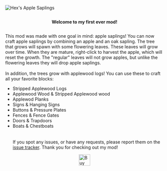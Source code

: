 ![Hex's Apple Saplings](https://github.com/hexagonelle/.cdn/blob/main/applesaplings/titleTest3.png)

<div
    style=
        "display: flex;
        flex-direction: row;
        align-items: center;
        justify-content: center;"
>
<p><strong>Welcome to my first ever mod!</strong></p>
</div>


This mod was made with one goal in mind: apple saplings! You can now craft apple saplings by combining an apple and an oak sapling. The tree that grows will spawn with some flowering leaves. These leaves will grow over time. When they are mature, right-click to harvest the apple, which will reset the growth. The "regular" leaves will not grow apples, but unlike the flowering leaves they will drop apple saplings.\
\
In addition, the trees grow with applewood logs! You can use these to craft all your favorite blocks:
- Stripped Applewood Logs
- Applewood Wood & Stripped Applewood wood
- Applewod Planks
- Signs & Hanging Signs
- Buttons & Pressure Plates
- Fences & Fence Gates
- Doors & Trapdoors
- Boats & Chestboats
\
\
\
If you spot any issues, or have any requests, please report them on the [issue tracker](https://github.com/hexagonelle/applesaplings/issues). Thank you for checking out my mod!


<div
    style=
        "display: flex;
        flex-direction: row;
        align-items: center;
        justify-content: center;"
>
<a href='https://ko-fi.com/X8X7HTZVR' target='_blank'><img height='36' style='border:0px;height:36px;' src='https://storage.ko-fi.com/cdn/kofi3.png?v=6' border='0' alt='Buy Me a Coffee at ko-fi.com' /></a>
</div>